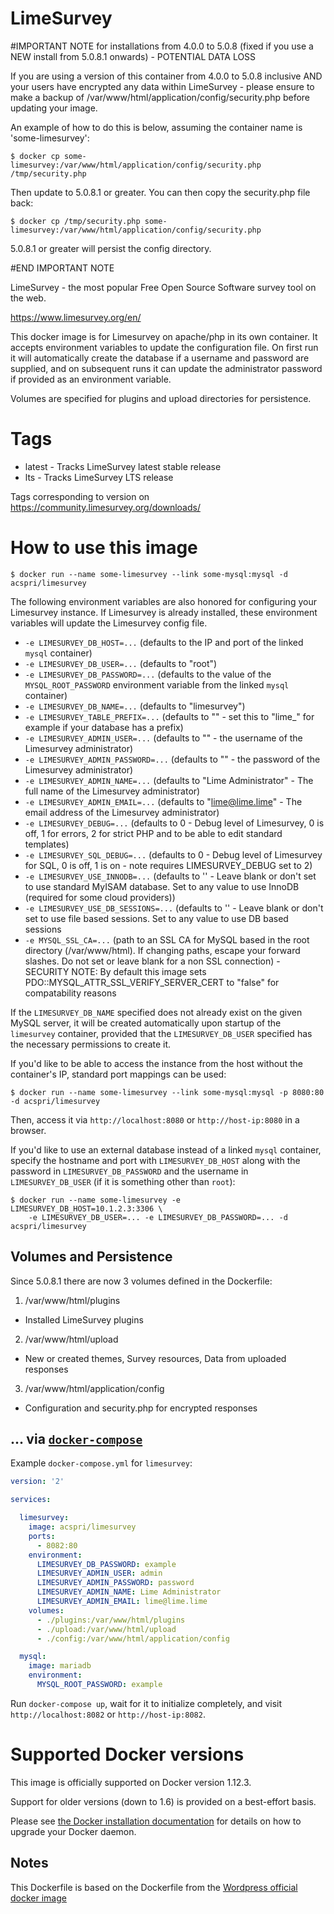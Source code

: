 LimeSurvey
==========

#IMPORTANT NOTE for installations from 4.0.0 to 5.0.8 (fixed if you use a NEW install from 5.0.8.1 onwards) - POTENTIAL DATA LOSS

If you are using a version of this container from 4.0.0 to 5.0.8 inclusive AND your users have encrypted any data within LimeSurvey - please ensure to make a backup of /var/www/html/application/config/security.php before updating your image.

An example of how to do this is below, assuming the container name is 'some-limesurvey':

```console
$ docker cp some-limesurvey:/var/www/html/application/config/security.php /tmp/security.php
```

Then update to 5.0.8.1 or greater. You can then copy the security.php file back:

```console
$ docker cp /tmp/security.php some-limesurvey:/var/www/html/application/config/security.php 
```

5.0.8.1 or greater will persist the config directory.

#END IMPORTANT NOTE

LimeSurvey - the most popular
Free Open Source Software survey tool on the web.

https://www.limesurvey.org/en/

This docker image is for Limesurvey on apache/php in its own container. It accepts environment variables to update the configuration file. On first run it will automatically create the database if a username and password are supplied, and on subsequent runs it can update the administrator password if provided as an environment variable.

Volumes are specified for plugins and upload directories for persistence.

# Tags

-    latest - Tracks LimeSurvey latest stable release 
-    lts - Tracks LimeSurvey LTS release

Tags corresponding to version on https://community.limesurvey.org/downloads/

# How to use this image

```console
$ docker run --name some-limesurvey --link some-mysql:mysql -d acspri/limesurvey
```

The following environment variables are also honored for configuring your Limesurvey instance. If Limesurvey is already installed, these environment variables will update the Limesurvey config file.

-	`-e LIMESURVEY_DB_HOST=...` (defaults to the IP and port of the linked `mysql` container)
-	`-e LIMESURVEY_DB_USER=...` (defaults to "root")
-	`-e LIMESURVEY_DB_PASSWORD=...` (defaults to the value of the `MYSQL_ROOT_PASSWORD` environment variable from the linked `mysql` container)
-	`-e LIMESURVEY_DB_NAME=...` (defaults to "limesurvey")
-	`-e LIMESURVEY_TABLE_PREFIX=...` (defaults to "" - set this to "lime_" for example if your database has a prefix)
-	`-e LIMESURVEY_ADMIN_USER=...` (defaults to "" - the username of the Limesurvey administrator)
-	`-e LIMESURVEY_ADMIN_PASSWORD=...` (defaults to "" - the password of the Limesurvey administrator)
-	`-e LIMESURVEY_ADMIN_NAME=...` (defaults to "Lime Administrator" - The full name of the Limesurvey administrator)
-	`-e LIMESURVEY_ADMIN_EMAIL=...` (defaults to "lime@lime.lime" - The email address of the Limesurvey administrator)
-	`-e LIMESURVEY_DEBUG=...` (defaults to 0 - Debug level of Limesurvey, 0 is off, 1 for errors, 2 for strict PHP and to be able to edit standard templates)
-	`-e LIMESURVEY_SQL_DEBUG=...` (defaults to 0 - Debug level of Limesurvey for SQL, 0 is off, 1 is on - note requires LIMESURVEY_DEBUG set to 2)
-	`-e LIMESURVEY_USE_INNODB=...` (defaults to '' - Leave blank or don't set to use standard MyISAM database. Set to any value to use InnoDB (required for some cloud providers))
-	`-e LIMESURVEY_USE_DB_SESSIONS=...` (defaults to '' - Leave blank or don't set to use file based sessions. Set to any value to use DB based sessions
-	`-e MYSQL_SSL_CA=...` (path to an SSL CA for MySQL based in the root directory (/var/www/html). If changing paths, escape your forward slashes. Do not set or leave blank for a non SSL connection) - SECURITY NOTE: By default this image sets PDO::MYSQL_ATTR_SSL_VERIFY_SERVER_CERT to "false" for compatability reasons

If the `LIMESURVEY_DB_NAME` specified does not already exist on the given MySQL server, it will be created automatically upon startup of the `limesurvey` container, provided that the `LIMESURVEY_DB_USER` specified has the necessary permissions to create it.

If you'd like to be able to access the instance from the host without the container's IP, standard port mappings can be used:

```console
$ docker run --name some-limesurvey --link some-mysql:mysql -p 8080:80 -d acspri/limesurvey
```

Then, access it via `http://localhost:8080` or `http://host-ip:8080` in a browser.

If you'd like to use an external database instead of a linked `mysql` container, specify the hostname and port with `LIMESURVEY_DB_HOST` along with the password in `LIMESURVEY_DB_PASSWORD` and the username in `LIMESURVEY_DB_USER` (if it is something other than `root`):

```console
$ docker run --name some-limesurvey -e LIMESURVEY_DB_HOST=10.1.2.3:3306 \
    -e LIMESURVEY_DB_USER=... -e LIMESURVEY_DB_PASSWORD=... -d acspri/limesurvey
```

## Volumes and Persistence 

Since 5.0.8.1 there are now 3 volumes defined in the Dockerfile:

1. /var/www/html/plugins
  - Installed LimeSurvey plugins
2. /var/www/html/upload
  - New or created themes, Survey resources, Data from uploaded responses
3. /var/www/html/application/config
  - Configuration and security.php for encrypted responses

## ... via [`docker-compose`](https://github.com/docker/compose)

Example `docker-compose.yml` for `limesurvey`:

```yaml
version: '2'

services:

  limesurvey:
    image: acspri/limesurvey
    ports:
      - 8082:80
    environment:
      LIMESURVEY_DB_PASSWORD: example
      LIMESURVEY_ADMIN_USER: admin
      LIMESURVEY_ADMIN_PASSWORD: password
      LIMESURVEY_ADMIN_NAME: Lime Administrator
      LIMESURVEY_ADMIN_EMAIL: lime@lime.lime
    volumes:
      - ./plugins:/var/www/html/plugins
      - ./upload:/var/www/html/upload
      - ./config:/var/www/html/application/config

  mysql:
    image: mariadb
    environment:
      MYSQL_ROOT_PASSWORD: example
```

Run `docker-compose up`, wait for it to initialize completely, and visit `http://localhost:8082` or `http://host-ip:8082`.

# Supported Docker versions

This image is officially supported on Docker version 1.12.3.

Support for older versions (down to 1.6) is provided on a best-effort basis.

Please see [the Docker installation documentation](https://docs.docker.com/installation/) for details on how to upgrade your Docker daemon.

Notes
-----

This Dockerfile is based on the Dockerfile from the [Wordpress official docker image](https://github.com/docker-library/wordpress/tree/8ab70dd61a996d58c0addf4867a768efe649bf65/php5.6/apache)

